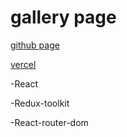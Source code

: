 # gallery page

[github page](https://annadan1.github.io/gallery/)

[vercel](https://gallery-pes72txpd-annadan1.vercel.app/gallery)


-React

-Redux-toolkit

-React-router-dom
